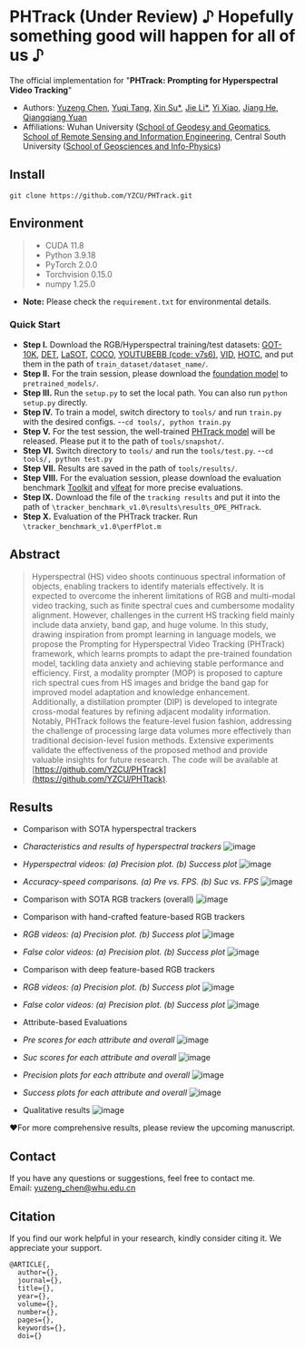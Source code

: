 # PHTrack (Under Review)  ♪ Hopefully something good will happen for all of us ♪ 


The official implementation for "**PHTrack: Prompting for Hyperspectral Video Tracking**"

- Authors: 
[Yuzeng Chen](https://yzcu.github.io/), 
[Yuqi Tang](https://faculty.csu.edu.cn/yqtang/zh_CN/zdylm/66781/list/index.htm),
[Xin Su*](http://jszy.whu.edu.cn/xinsu_rs/zh_CN/index.htm),
[Jie Li*](http://jli89.users.sgg.whu.edu.cn/),
[Yi Xiao](https://xy-boy.github.io/),
[Jiang He](https://jianghe96.github.io/),
[Qiangqiang Yuan](http://qqyuan.users.sgg.whu.edu.cn/)
- Affiliations: Wuhan University ([School of Geodesy and Geomatics](http://main.sgg.whu.edu.cn/), [School of Remote Sensing and Information Engineering](https://rsgis.whu.edu.cn/), Central South University ([School of Geosciences and Info-Physics](https://gip.csu.edu.cn/index.htm))

 
##  Install
```
git clone https://github.com/YZCU/PHTrack.git
```

## Environment
 > * CUDA 11.8
 > * Python 3.9.18
 > * PyTorch 2.0.0
 > * Torchvision 0.15.0
 > * numpy 1.25.0 
 - **Note:** Please check the `requirement.txt` for environmental details.

### Quick Start
- **Step I.**  Download the RGB/Hyperspectral training/test datasets:
[GOT-10K](http://got-10k.aitestunion.com/downloads), 
[DET](http://image-net.org/challenges/LSVRC/2017/), 
[LaSOT](https://cis.temple.edu/lasot/),
[COCO](http://cocodataset.org),
[YOUTUBEBB (code: v7s6)](https://pan.baidu.com/s/1gQKmi7o7HCw954JriLXYvg),
[VID](http://image-net.org/challenges/LSVRC/2017/),
[HOTC](https://www.hsitracking.com/hot2022/),
and put them in the path of `train_dataset/dataset_name/`.
- **Step II.**  For the train session, please download the [foundation model](https:) to `pretrained_models/`.
- **Step III.**  Run the `setup.py` to set the local path. You can also run `python setup.py` directly.
- **Step IV.**  To train a model, switch directory to `tools/` and run `train.py` with the desired configs. --`cd tools/, python train.py`
- **Step V.**  For the test session, the well-trained [PHTrack model](https://) will be released. Please put it to the path of `tools/snapshot/`.
- **Step VI.**  Switch directory to `tools/` and run the `tools/test.py`. --`cd tools/, python test.py`
- **Step VII.**  Results are saved in the path of `tools/results/`.
- **Step VIII.**   For the evaluation session, please download the evaluation benchmark [Toolkit](http://cvlab.hanyang.ac.kr/tracker_benchmark/) and [vlfeat](http://www.vlfeat.org/index.html) for more precise evaluations.
- **Step IX.**  Download the file of the `tracking results` and put it into the path of `\tracker_benchmark_v1.0\results\results_OPE_PHTrack`.
- **Step X.**  Evaluation of the PHTrack tracker. Run `\tracker_benchmark_v1.0\perfPlot.m`

## Abstract
>Hyperspectral (HS) video shoots continuous spectral information of objects, enabling trackers to identify materials effectively. It is expected to overcome the inherent limitations of RGB and multi-modal video tracking, such as finite spectral cues and cumbersome modality alignment. However, challenges in the current HS tracking field mainly include data anxiety, band gap, and huge volume. In this study, drawing inspiration from prompt learning in language models, we propose the Prompting for Hyperspectral Video Tracking (PHTrack) framework, which learns prompts to adapt the pre-trained foundation model, tackling data anxiety and achieving stable performance and efficiency. First, a modality prompter (MOP) is proposed to capture rich spectral cues from HS images and bridge the band gap for improved model adaptation and knowledge enhancement. Additionally, a distillation prompter (DIP) is developed to integrate cross-modal features by refining adjacent modality information. Notably, PHTrack follows the feature-level fusion fashion, addressing the challenge of processing large data volumes more effectively than traditional decision-level fusion methods. Extensive experiments validate the effectiveness of the proposed method and provide valuable insights for future research. The code will be available at [https://github.com/YZCU/PHTrack](https://github.com/YZCU/PHTtack).

<!-- 
## Overview
 ![image](/fig/df.jpg)
-->
## Results
- Comparison with SOTA hyperspectral trackers
- *Characteristics and results of hyperspectral trackers*
 ![image](/fig/5.jpg)
- *Hyperspectral videos: (a) Precision plot. (b) Success plot*
 ![image](/fig/6.jpg)
- *Accuracy-speed comparisons. (a) Pre vs. FPS. (b) Suc vs. FPS*
 ![image](/fig/7.jpg)
 
- Comparison with SOTA RGB trackers (overall)
 ![image](/fig/0.jpg)
 
- Comparison with hand-crafted feature-based RGB trackers
- *RGB videos: (a) Precision plot. (b) Success plot*
 ![image](/fig/1.jpg)
- *False color videos: (a) Precision plot. (b) Success plot*
 ![image](/fig/2.jpg)
 
- Comparison with deep feature-based RGB trackers
- *RGB videos: (a) Precision plot. (b) Success plot*
 ![image](/fig/3.jpg)
- *False color videos: (a) Precision plot. (b) Success plot*
 ![image](/fig/4.jpg)
 
- Attribute-based Evaluations
- *Pre scores for each attribute and overall*
 ![image](/fig/8.jpg)
- *Suc scores for each attribute and overall*
 ![image](/fig/9.jpg)

- *Precision plots for each attribute and overall*
 ![image](/fig/10.jpg)
- *Success plots for each attribute and overall*
 ![image](/fig/11.jpg)

- Qualitative results
 ![image](/fig/12.jpg)
 
:heart:For more comprehensive results, please review the upcoming manuscript.

## Contact
If you have any questions or suggestions, feel free to contact me.  
Email: yuzeng_chen@whu.edu.cn
 
## Citation
If you find our work helpful in your research, kindly consider citing it. We appreciate your support.


```
@ARTICLE{,
  author={},
  journal={}, 
  title={}, 
  year={},
  volume={},
  number={},
  pages={},
  keywords={},
  doi={}
```

